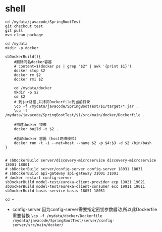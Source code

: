# shell
```
cd /mydata/javacode/SpringBootTest
git checkout test
git pull
mvn clean package

cd /mydata
mkdir -p docker

sbDockerBuild(){
	#删除同名docker容器
	# content=$(docker ps | grep "$2" | awk '{print $1}')
	docker stop $2
	docker rm $2
	docker rmi $2

    cd /mydata/docker
    mkdir -p $2
    cd $2
	# 到jar路径,并拷贝Dockerfile到当前目录
	\cp -f /mydata/javacode/SpringBootTest/$1/target/*.jar .
	\cp -f /mydata/javacode/SpringBootTest/$1/src/main/docker/Dockerfile .

	#构建docker 镜像
	docker build -t $2 .

	#启动docker 容器 (host网络模式)
	docker run -t -i --net=host --name $2 -p $4:$3 -d $2 /bin/bash
}


# sbDockerBuild server/discovery-microservice discovery-microservice 18001 18001
# sbDockerBuild server/config-server config-server 18031 18031
# sbDockerBuild api-gateway api-gateway 31001 31001
# docker restart config-server
sbDockerBuild model-test/eureka-client-provider ecp 19021 19021
sbDockerBuild model-test/eureka-client-consumer ecc 19011 19011
sbDockerBuild basis-service basis 18051 18051

cd ~
```

- config-server
因为config-server需要指定密钥参数启动,所以此Dockerfile需要替换
`\cp -f /mydata/docker/Dockerfile /mydata/javacode/SpringBootTest/server/config-server/src/main/docker/`